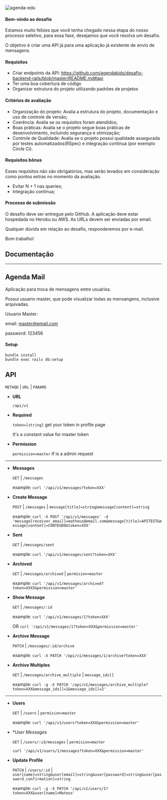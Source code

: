 ![agenda-edu](https://user-images.githubusercontent.com/2385859/60444694-11889500-9bf4-11e9-9e9b-cc1e10fe173a.gif)

#### Bem-vindo ao desafio

Estamos muito felizes que você tenha chegado nessa etapa do nosso processo seletivo, para essa fase, desejamos que você resolva um desafio.

O objetivo é criar uma API já para uma aplicação já existente de envio de mensagens.

#### Requisitos

- Criar endpoints da API: https://github.com/agendakids/desafio-backend-rails/blob/master/README.md#api
- Ter uma boa cobertura de código
- Organizar estrutura do projeto utilizando padrões de projetos

#### Critérios de avaliação

- Organização do projeto: Avalia a estrutura do projeto, documentação e uso de controle de versão;
- Coerência: Avalia se os requisitos foram atendidos;
- Boas práticas: Avalia se o projeto segue boas práticas de desenvolvimento, incluindo segurança e otimização;
- Controle de Qualidade: Avalia se o projeto possui qualidade assegurada por testes automatizados(RSpec) e integração contínua (por exemplo Circle Ci).

#### Requisitos bônus

Esses requisitos não são obrigatórios, mas serão levados em consideração como pontos extras no momento da avaliação.

- Evitar N + 1 nas queries;
- Integração contínua;

#### Processo de submissão

O desafio deve ser entregue pelo GitHub. A aplicação deve estar hospedada no Heroku ou AWS. As URLs devem ser enviadas por email.

Qualquer dúvida em relação ao desafio, responderemos por e-mail.

Bom trabalho!


## Documentação
----

**Agenda Mail**
----

Aplicação para troca de mensagens entre usuários.

Possui usuario master, que pode visualizar todas as mensangens, inclusive arquivadas.

Usuario Master:

email: master@email.com

password: 123456

#### Setup

```
bundle install
bundle exec rails db:setup
```

**API**
----

`METHOD` | `URL` | `PARAMS`

* **URL**

  `/api/v1`

* **Required**

  `token=[string]` get your token in profile page

  It's a constant value for master token

* **Permission**


  `permission=master` If is a admin request

----

* **Messages**

    `GET` | `/messages`

    example: `curl '/api/v1/messages?token=XXX'`

* **Create Message**

  `POST` | `/messages` | `message[title]=string&message[content]=string`

  example: `curl -X POST '/api/v1/messages' -d 'message[receiver_email]=matheus@email.com&message[title]=APITEST&message[content]=CONTEUDO&token=XXX'`

* **Sent**

    `GET` | `/messages/sent`

    example: `curl '/api/v1/messages/sent?token=XXX'`

* **Archived**

  `GET` | `/messages/archived` | `permision=master`

  example: `curl '/api/v1/messages/archived?token=XXXX&permission=master'`

* **Show Message**

  `GET` | `/messages/:id`

  example: `curl '/api/v1/messages/1?token=XXX'`

  OR `curl '/api/v1/messages/1?token=XXX&permission=master'`

* **Archive Message**

  `PATCH` | `/messages/:id/archive`

  example: `curl -X PATCH '/api/v1/messages/1/archive?token=XXX'`

* **Archive Multiples**

  `GET` | `/messages/archive_multiple` | `message_ids[]`

  example: `curl -g -X PATCH '/api/v1/messages/archive_multiple?token=XXX&message_ids[]=1&message_ids[]=2'`

----

* **Users**

  `GET` | `/users` | `permision=master`

  example: `curl '/api/v1/users?token=XXX&permission=master'`

* **User Messages*

  `GET` | `/users/:id/messages` | `permision=master`

  `curl '/api/v1/users/1/messages?token=XXX&permission=master'`

* **Update Profile**

  `PATCH` | `/users/:id` | `user[name]=string&user[email]=string&user[password]=string&user[password_confirmation]=string`

  example: `curl -g -X PATCH '/api/v1/users/1?token=XXX&user[name]=Mateus'`

